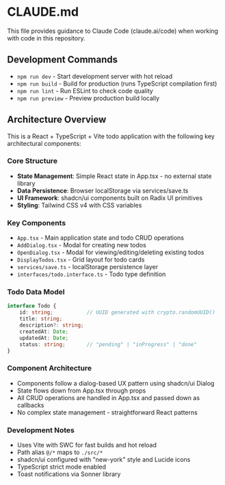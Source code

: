 # CLAUDE.md

This file provides guidance to Claude Code (claude.ai/code) when working with code in this repository.

## Development Commands

- `npm run dev` - Start development server with hot reload
- `npm run build` - Build for production (runs TypeScript compilation first)
- `npm run lint` - Run ESLint to check code quality
- `npm run preview` - Preview production build locally

## Architecture Overview

This is a React + TypeScript + Vite todo application with the following key architectural components:

### Core Structure
- **State Management**: Simple React state in App.tsx - no external state library
- **Data Persistence**: Browser localStorage via services/save.ts
- **UI Framework**: shadcn/ui components built on Radix UI primitives
- **Styling**: Tailwind CSS v4 with CSS variables

### Key Components
- `App.tsx` - Main application state and todo CRUD operations
- `AddDialog.tsx` - Modal for creating new todos
- `OpenDialog.tsx` - Modal for viewing/editing/deleting existing todos  
- `DisplayTodos.tsx` - Grid layout for todo cards
- `services/save.ts` - localStorage persistence layer
- `interfaces/todo.interface.ts` - Todo type definition

### Todo Data Model
```typescript
interface Todo {
    id: string;           // UUID generated with crypto.randomUUID()
    title: string;
    description?: string;
    createdAt: Date;
    updatedAt: Date;
    status: string;       // "pending" | "inProgress" | "done"
}
```

### Component Architecture
- Components follow a dialog-based UX pattern using shadcn/ui Dialog
- State flows down from App.tsx through props
- All CRUD operations are handled in App.tsx and passed down as callbacks
- No complex state management - straightforward React patterns

### Development Notes
- Uses Vite with SWC for fast builds and hot reload
- Path alias `@/*` maps to `./src/*` 
- shadcn/ui configured with "new-york" style and Lucide icons
- TypeScript strict mode enabled
- Toast notifications via Sonner library